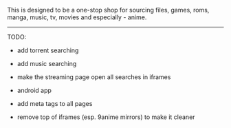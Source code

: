 This is designed to be a one-stop shop for sourcing files, games, roms, manga, music, tv, movies and especially - anime.




-----------------------------------------------------------------------

TODO:

- add torrent searching

- add music searching

- make the streaming page open all searches in iframes

- android app

- add meta tags to all pages

- remove top of iframes (esp. 9anime mirrors) to make it cleaner
